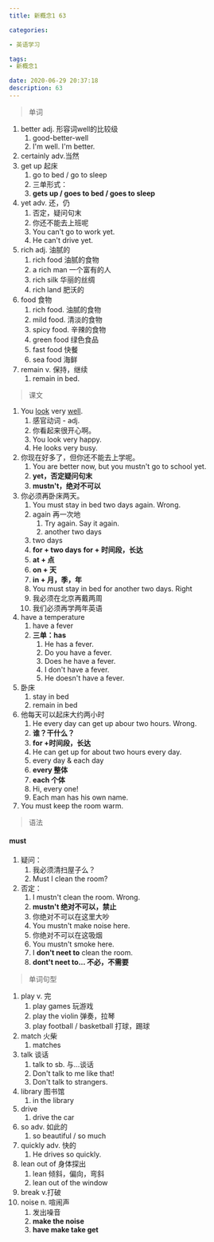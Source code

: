 ```yaml
---
title: 新概念1 63

categories: 

- 英语学习

tags: 
- 新概念1

date: 2020-06-29 20:37:18
description: 63
---
```


<!-- more -->

> 单词

1. better adj. 形容词well的比较级
   1. good-better-well
   2. I'm well.   I'm better.
2. certainly  adv.当然
3. get up 起床
   1. go to bed /  go to sleep
   2. 三单形式：
   3. **gets up / goes to bed / goes to sleep**
4. yet adv. 还，仍
   1. 否定，疑问句末
   2. 你还不能去上班呢
   3. You can't go to work yet.
   4. He can't drive yet.
5. rich adj. 油腻的
   1. rich food 油腻的食物
   2. a rich man  一个富有的人
   3. rich silk  华丽的丝绸
   4. rich land 肥沃的
6. food 食物
   1. rich food. 油腻的食物
   2. mild food.  清淡的食物
   3. spicy food. 辛辣的食物
   4. green food 绿色食品
   5. fast food 快餐
   6. sea food 海鲜
7. remain v. 保持，继续
   1. remain in bed.

> 课文

1. You <u>look</u> very <u>well</u>.
   1. 感官动词 - adj.
   2. 你看起来很开心啊。
   3. You look very happy.
   4. He looks very busy.
2. 你现在好多了，但你还不能去上学呢。
   1. You are better now, but you mustn't go to school yet.
   2. **yet，否定疑问句末**
   3. **mustn't，绝对不可以**
3. 你必须再卧床两天。
   1. You must stay in bed two days again.    Wrong.
   2. again 再一次地
      1. Try again.  Say it again.
      2. another two days
   3. two days
   4. **for + two days**    **for + 时间段，长达**
   5. **at + 点**
   6. **on + 天**
   7. **in + 月，季，年**
   8. You must stay in bed for another two days.  Right
   9. 我必须在北京再戴两周
   10. 我们必须再学两年英语
4. have a temperature
   1. have a fever
   2. **三单：has**
      1. He has a fever.
      2. Do you have a fever.
      3. Does he have a fever.
      4. I don't have a fever.
      5. He doesn't have a fever.
5. 卧床
   1. stay in bed
   2. remain in bed
6. 他每天可以起床大约两小时
   1. He every day can get up abour two hours.   Wrong.
   2. **谁？干什么？**
   3. **for +时间段，长达**
   4. He can get up for about two hours every day.
   5. every day & each day
   6. **every 整体**
   7. **each 个体**
   8. Hi, every one!
   9. Each man has his own name.
7. You must keep the room warm.

> 语法

#### must

1. 疑问：
   1. 我必须清扫屋子么？
   2. Must I clean the room?
2. 否定：
   1. I mustn't clean the room.     Wrong.
   2. **mustn't 绝对不可以，禁止**
   3. 你绝对不可以在这里大吵
   4. You mustn't make noise here.
   5. 你绝对不可以在这吸烟
   6. You mustn't smoke here.
   7. I **don't neet to** clean the room.
   8. **dont't neet to... 不必，不需要**

> 单词句型

1. play v. 完
   1. play games  玩游戏
   2. play the violin 弹奏，拉琴
   3. play football / basketball 打球，踢球
2. match 火柴
   1. matches 
3. talk 谈话
   1. talk to sb. 与...谈话
   2. Don't talk to me like that!
   3. Don't talk to strangers.
4. library 图书馆
   1. in the library
5. drive
   1. drive the car
6. so adv. 如此的
   1. so beautiful / so much
7. quickly adv. 快的
   1. He drives so quickly.
8. lean out of 身体探出
   1. lean  倾斜，偏向，弯斜
   2. lean out of the window
9. break v.打破
10. noise n. 喧闹声
    1. 发出噪音
    2. **make the noise**
    3. **have make take get**

